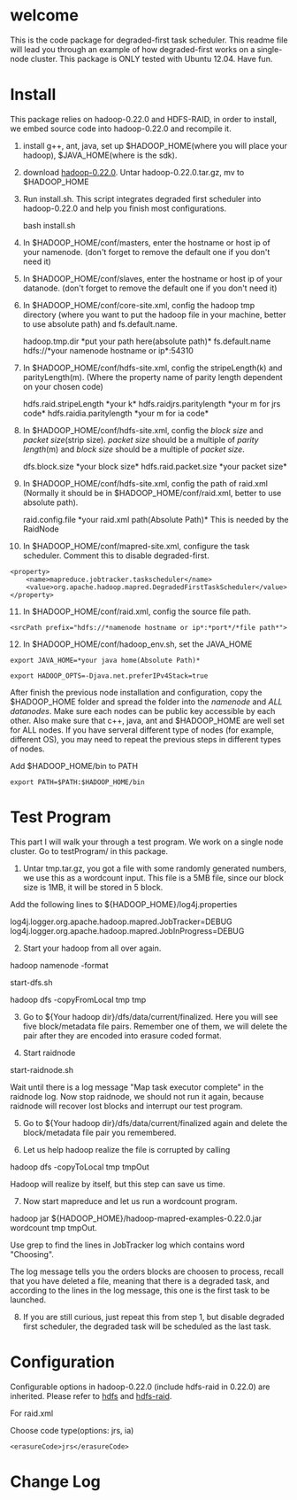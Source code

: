 welcome
=====

This is the code package for degraded-first task scheduler. 
This readme file will lead you through an example of how degraded-first
works on a single-node cluster.
This package is ONLY tested with Ubuntu 12.04. Have fun.

Install
=====

This package relies on hadoop-0.22.0 and HDFS-RAID, in order to install, we embed 
source code into hadoop-0.22.0 and recompile it. 

1.  install g++, ant, java, set up $HADOOP_HOME(where you will place
    your hadoop), $JAVA_HOME(where is the sdk).

2.  download
    [hadoop-0.22.0](http://archive.apache.org/dist/hadoop/core/hadoop-0.22.0/hadoop-0.22.0.tar.gz).
    Untar hadoop-0.22.0.tar.gz, mv to $HADOOP_HOME

3.  Run install.sh. This script integrates degraded first scheduler into hadoop-0.22.0 and help you
finish most configurations.

    bash install.sh

4.  In $HADOOP_HOME/conf/masters, enter the hostname or host ip of your namenode.
    (don't forget to remove the default one if you don't need it)

5.  In $HADOOP_HOME/conf/slaves, enter the hostname or host ip of your datanode.
    (don't forget to remove the default one if you don't need it)

6.  In $HADOOP_HOME/conf/core-site.xml, config the hadoop tmp directory
    (where you want to put the hadoop file in your machine, better to
    use absolute path) and
    fs.default.name.
  
    <property>
      <name>hadoop.tmp.dir</name>
      <value>*put your path here(absolute path)*</value>
    </property>

    <property>
      <name>fs.default.name</name>
      <value>hdfs://*your namenode hostname or ip*:54310</value>
    </property>  


7.  In $HADOOP_HOME/conf/hdfs-site.xml, config the stripeLength(k) and
    parityLength(m). (Where the property name of parity length dependent
    on your chosen code)
    
    <property>
      <name>hdfs.raid.stripeLength</name>
      <value>*your k*</value>
    </property>

    <property>
      <name>hdfs.raidjrs.paritylength</name>
      <value>*your m for jrs code*</value>
    </property>

    <property>
      <name>hdfs.raidia.paritylength</name>
      <value>*your m for ia code*</value>
    </property>
    
8.  In $HADOOP_HOME/conf/hdfs-site.xml, config the *block size* and *packet
    size*(strip size). *packet size* should be a multiple of *parity length*(m) and *block
    size* should be a multiple of *packet size*.
  
    <property>
      <name>dfs.block.size</name>
      <value>*your block size*</value>
    </property>
  
    <property>
      <name>hdfs.raid.packet.size</name>
      <value>*your packet size*</value>
    </property>

9.  In $HADOOP_HOME/conf/hdfs-site.xml, config the path of
    raid.xml (Normally it should be in $HADOOP_HOME/conf/raid.xml,
    better to use absolute path).

    <property>
      <name>raid.config.file</name>
      <value>*your raid.xml path(Absolute Path)*</value>
      <description>This is needed by the RaidNode </description>
    </property>

10.  In $HADOOP_HOME/conf/mapred-site.xml, configure the task
scheduler.  Comment this to disable degraded-first.

    <property> 
        <name>mapreduce.jobtracker.taskscheduler</name> 
        <value>org.apache.hadoop.mapred.DegradedFirstTaskScheduler</value> 
    </property>

11.  In $HADOOP_HOME/conf/raid.xml, config the source file path.

    <srcPath prefix="hdfs://*namenode hostname or ip*:*port*/*file path*">

12.  In $HADOOP_HOME/conf/hadoop_env.sh, set the JAVA_HOME

    export JAVA_HOME=*your java home(Absolute Path)*

    export HADOOP_OPTS=-Djava.net.preferIPv4Stack=true

After finish the previous node installation and configuration, copy the
$HADOOP_HOME folder and spread the folder into the *namenode* and *ALL*
*datanodes*. Make sure each nodes can be public key accessible by each
other. Also make sure that c++, java, ant and $HADOOP_HOME are well set
for ALL nodes. If you have serveral different type of nodes (for
example, different OS), you may need to repeat the previous steps in
different types of nodes.

Add $HADOOP_HOME/bin to PATH

    export PATH=$PATH:$HADOOP_HOME/bin

Test Program
=====
This part I will walk your through a test program.  We work on a 
single node cluster.  Go to testProgram/ in this package.

1. Untar tmp.tar.gz, you got a file with some randomly generated
numbers, we use this as a wordcount input.  This file is a 5MB file,
since our block size is 1MB, it will be stored in 5 block.  

Add the following lines to ${HADOOP_HOME}/log4j.properties

log4j.logger.org.apache.hadoop.mapred.JobTracker=DEBUG
log4j.logger.org.apache.hadoop.mapred.JobInProgress=DEBUG


2. Start your hadoop from all over again.

hadoop namenode -format

start-dfs.sh

hadoop dfs -copyFromLocal tmp tmp

3. Go to ${Your hadoop dir}/dfs/data/current/finalized.  Here you
will see five block/metadata file pairs.  Remember one of them, we will
delete the pair after they are encoded into erasure coded format.

4. Start raidnode

start-raidnode.sh

Wait until there is a log message "Map task executor complete" in the
raidnode log. Now stop raidnode, we should not run it again, because
raidnode will recover lost blocks and interrupt our test program.

5. Go to ${Your hadoop dir}/dfs/data/current/finalized again and delete
the block/metadata file pair you remembered. 

6. Let us help hadoop realize the file is corrupted by calling

hadoop dfs -copyToLocal tmp tmpOut

Hadoop will realize by itself, but this step can save us time.

7. Now start mapreduce and let us run a wordcount program. 

hadoop jar ${HADOOP_HOME}/hadoop-mapred-examples-0.22.0.jar wordcount tmp tmpOut.

Use grep to find the lines in JobTracker log which contains word "Choosing".

The log message tells you the orders blocks are choosen to process, recall that
you have deleted a file, meaning that there is a degraded task, and according to
the lines in the log message, this one is the first task to be launched. 

8. If you are still curious, just repeat this from step 1, but disable degraded
first scheduler, the degraded task will be scheduled as the last task.


Configuration
=====

Configurable options in hadoop-0.22.0 (include hdfs-raid in 0.22.0) are
inherited. Please refer to
[hdfs](http://hadoop.apache.org/docs/stable/cluster_setup.html) and
[hdfs-raid](http://wiki.apache.org/hadoop/HDFS-RAID).

For raid.xml

Choose code type(options: jrs, ia)

    <erasureCode>jrs</erasureCode>

Change Log
=====












